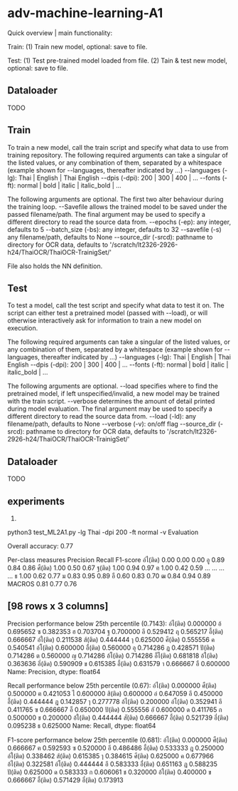 # adv-machine-learning-A1

Quick overview | main functionality:

Train: 
(1) Train new model, optional: save to file.

Test: 
(1) Test pre-trained model loaded from file.
(2) Tain & test new model, optional: save to file.

## Dataloader

TODO

## Train
To train a new model, call the train script and specify what data to use from training repository. 
The following required arguments can take a singular of the listed values, or any combination of them, separated by a whitespace (example shown for --languages, thereafter indicated by ...)
	--languages (-lg):	Thai | English | Thai English
	--dpis (-dpi): 		200 | 300 | 400 | ...
	--fonts (-ft):		normal | bold | italic | italic_bold | ...

The following arguments are optional. The first two alter behaviour during the training loop. --Savefile allows the trained model to be saved under the passed filename/path. The final argument may be used to specify a different directory to read the source data from.
	--epochs (-ep):		any integer, defaults to 5
	--batch_size (-bs):	any integer, defaults to 32
	--savefile (-s)		any filename/path, defaults to None
	--source_dir (-srcd):	pathname to directory for OCR data, defaults to '/scratch/lt2326-2926-h24/ThaiOCR/ThaiOCR-TrainigSet/'

File also holds the NN definition.


## Test
To test a model, call the test script and specify what data to test it on. The script can either test a pretrained model (passed with --load), or will otherwise interactively ask for information to train a new model on execution.

The following required arguments can take a singular of the listed values, or any combination of them, separated by a whitespace (example shown for --languages, thereafter indicated by ...)
	--languages (-lg):	Thai | English | Thai English
	--dpis (-dpi): 		200 | 300 | 400 | ...
	--fonts (-ft):		normal | bold | italic | italic_bold | ...

The following arguments are optional. --load specifies where to find the pretrained model, if left unspecified/invalid, a new model may be trained with the train script. --verbose determines the amount of detail printed during model evaluation. The final argument may be used to specify a different directory to read the source data from.
	--load (-ld):		any filename/path, defaults to None
	--verbose (-v):		on/off flag
	--source_dir (-srcd):	pathname to directory for OCR data, defaults to '/scratch/lt2326-2926-h24/ThaiOCR/ThaiOCR-TrainigSet/'

## Dataloader

TODO

## experiments
1)
python3 test_ML2A1.py -lg Thai -dpi 200 -ft normal -v
Evaluation

Overall accuracy: 0.77

Per-class measures
          Precision  Recall  F1-score
อ์ไ(ติด)       0.00    0.00      0.00
อู             0.89    0.84      0.86
ศื(ติด)        1.00    0.50      0.67
ฐ(ติด)         1.00    0.94      0.97
ฅ              1.00    0.42      0.59
...             ...     ...       ...
ธ              1.00    0.62      0.77
ม              0.83    0.95      0.89
อื             0.60    0.83      0.70
ฒ              0.84    0.94      0.89
MACROS         0.81    0.77      0.76

[98 rows x 3 columns]
--------------------------------------------------------------------------------

Precision performance below 25th percentile (0.7143):
อ์ไ(ติด)    0.000000
อ้          0.695652
ซ           0.382353
ฮ           0.703704
ฐ           0.700000
อี          0.529412
ฤ           0.565217
อี้(ติด)    0.666667
อ์ใ(ติด)    0.211538
ส้(ติด)     0.444444
ๅ           0.625000
ศี(ติด)     0.555556
ค           0.540541
อ์โ(ติด)    0.600000
อื่(ติด)    0.560000
อุ          0.714286
ฏ           0.428571
ปั(ติด)     0.714286
ต           0.560000
ญ           0.714286
อ้โ(ติด)    0.714286
อ็ไ(ติด)    0.681818
อ้ใ(ติด)    0.363636
อึ่(ติด)    0.590909
ข           0.615385
อึ้(ติด)    0.631579
า           0.666667
อื          0.600000
Name: Precision, dtype: float64

Recall performance below 25th percentile (0.67):
อ์ไ(ติด)    0.000000
ศื(ติด)     0.500000
ฅ           0.421053
ไ           0.600000
สิ(ติด)     0.600000
อ่          0.647059
อี          0.450000
อี้(ติด)    0.444444
ฎ           0.142857
ๅ           0.277778
อ้ไ(ติด)    0.200000
อ์โ(ติด)    0.352941
อึ          0.411765
ฃ           0.666667
อ็          0.650000
ปั(ติด)     0.555556
อั          0.600000
ด           0.411765
ก           0.500000
ช           0.200000
อ้ใ(ติด)    0.444444
สั(ติด)     0.666667
อึ้(ติด)    0.521739
อี่(ติด)    0.095238
ธ           0.625000
Name: Recall, dtype: float64

F1-score performance below 25th percentile (0.681):
อ์ไ(ติด)    0.000000
ศื(ติด)     0.666667
ฅ           0.592593
ซ           0.520000
อี          0.486486
อี้(ติด)    0.533333
ฎ           0.250000
อ์ใ(ติด)    0.338462
ส้(ติด)     0.615385
ๅ           0.384615
ศี(ติด)     0.625000
ค           0.677966
อ้ไ(ติด)    0.322581
อ์โ(ติด)    0.444444
อึ          0.583333
อื่(ติด)    0.651163
ฏ           0.588235
ปั(ติด)     0.625000
ด           0.583333
ก           0.606061
ช           0.320000
อ้ใ(ติด)    0.400000
ข           0.666667
อึ้(ติด)    0.571429
อี่(ติด)    0.173913